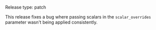Release type: patch

This release fixes a bug where passing scalars in the `scalar_overrides`
parameter wasn't being applied consistently.
